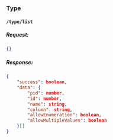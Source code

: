 
### Type

#### **`/type/list`**

##### Request:

```json
{}
```

##### Response:

```json
{
    "success": boolean,
    "data": {
        "pid": number,
        "id": number,
        "name": string,
        "column": string,
        "allowEnumeration": boolean,
        "allowMultipleValues": boolean
    }[]
}
```
